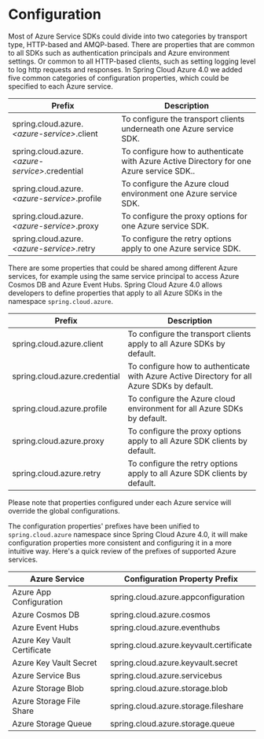 # Configuration

Most of Azure Service SDKs could divide into two categories by transport type, HTTP-based and AMQP-based. There are properties that are common to all SDKs such as authentication principals and Azure environment settings. Or common to all HTTP-based clients, such as setting logging level to log http requests and responses. In Spring Cloud Azure 4.0 we added five common categories of configuration properties, which could be specified to each Azure service.

| Prefix                                           | Description                                                  |
| ------------------------------------------------ | ------------------------------------------------------------ |
| spring.cloud.azure.*\<azure-service>*.client     | To configure the transport clients underneath one Azure service SDK. |
| spring.cloud.azure.*\<azure-service>*.credential | To configure how to authenticate with Azure Active Directory for one Azure service SDK.. |
| spring.cloud.azure.*\<azure-service>*.profile    | To configure the Azure cloud environment one Azure service SDK. |
| spring.cloud.azure.*\<azure-service>*.proxy      | To configure the proxy options for one Azure service SDK.    |
| spring.cloud.azure.*\<azure-service>*.retry      | To configure the retry options apply to one Azure service SDK. |

There are some properties that could be shared among different Azure services, for example using the same service principal to access Azure Cosmos DB and Azure Event Hubs. Spring Cloud Azure 4.0 allows developers to define properties that apply to all Azure SDKs in the namespace `spring.cloud.azure`.

| Prefix                        | Description                                                  |
| ----------------------------- | ------------------------------------------------------------ |
| spring.cloud.azure.client     | To configure the transport clients apply to all Azure SDKs by default. |
| spring.cloud.azure.credential | To configure how to authenticate with Azure Active Directory for all Azure SDKs by default. |
| spring.cloud.azure.profile    | To configure the Azure cloud environment for all Azure SDKs by default. |
| spring.cloud.azure.proxy      | To configure the proxy options apply to all Azure SDK clients by default. |
| spring.cloud.azure.retry      | To configure the retry options apply to all Azure SDK clients by default. |

Please note that properties configured under each Azure service will override the global configurations.

The configuration properties' prefixes have been unified to `spring.cloud.azure` namespace since Spring Cloud Azure 4.0, it will make configuration properties more consistent and configuring it in a more intuitive way. Here's a quick review of the prefixes of supported Azure services.

| Azure Service               | Configuration Property Prefix           |
| --------------------------- | --------------------------------------- |
| Azure App Configuration     | spring.cloud.azure.appconfiguration     |
| Azure Cosmos DB             | spring.cloud.azure.cosmos               |
| Azure Event Hubs            | spring.cloud.azure.eventhubs            |
| Azure Key Vault Certificate | spring.cloud.azure.keyvault.certificate |
| Azure Key Vault Secret      | spring.cloud.azure.keyvault.secret      |
| Azure Service Bus           | spring.cloud.azure.servicebus           |
| Azure Storage Blob          | spring.cloud.azure.storage.blob         |
| Azure Storage File Share    | spring.cloud.azure.storage.fileshare    |
| Azure Storage Queue         | spring.cloud.azure.storage.queue        |
